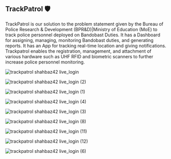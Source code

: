 ## TrackPatrol 🛡️

TrackPatrol is our solution to the problem statement given by the Bureau of Police Research & Development (BPR&D)|Ministry of Education (MoE) to track police personnel deployed on Bandobast Duties.
It has a Dashboard for assigning, managing, monitoring Bandobast duties, and generating reports.
It has an App for tracking real-time location and giving notifications. 
Trackpatrol enables the registration, management, and attachment of various hardware such as UHF RFID and biometric scanners to further increase police personnel monitoring. 

![trackpatrol shahbaz42 live_login](https://github.com/Kavach-Proxymorons/.github/assets/84879814/a81f6655-98c1-4c87-8190-d5814ba80713)

![trackpatrol shahbaz42 live_login (2)](https://github.com/Kavach-Proxymorons/.github/assets/84879814/addab32a-f034-4913-8f25-f49dd46c5c9f)

![trackpatrol shahbaz42 live_login (1)](https://github.com/Kavach-Proxymorons/.github/assets/84879814/82edcda2-a495-4b3d-8ab4-f6b5c47a77b4)

![trackpatrol shahbaz42 live_login (4)](https://github.com/Kavach-Proxymorons/.github/assets/84879814/256d51e5-1b8c-42f9-a2c6-061e1feb7205)

![trackpatrol shahbaz42 live_login (3)](https://github.com/Kavach-Proxymorons/.github/assets/84879814/8164ec59-8805-46f6-8cd9-8a8ee9b83cbd)

![trackpatrol shahbaz42 live_login (8)](https://github.com/Kavach-Proxymorons/.github/assets/84879814/d9dce7f2-10df-457d-aff4-7c565d34c348)

![trackpatrol shahbaz42 live_login (11)](https://github.com/Kavach-Proxymorons/.github/assets/84879814/66cd2854-3944-4ef0-b5f2-bb23fd178d19)

![trackpatrol shahbaz42 live_login (12)](https://github.com/Kavach-Proxymorons/.github/assets/84879814/81d7ce5d-067d-4778-ac6e-e7b8ec2f7602)

![trackpatrol shahbaz42 live_login (6)](https://github.com/Kavach-Proxymorons/.github/assets/84879814/85c03bdd-78ad-4da0-b6d9-92d6cb1188dd)



<!--




**Here are some ideas to get you started:**
🙋‍♀️ A short introduction - what is your organization all about?
🌈 Contribution guidelines - how can the community get involved?
👩‍💻 Useful resources - where can the community find your docs? Is there anything else the community should know?
🍿 Fun facts - what does your team eat for breakfast?
🧙 Remember, you can do mighty things with the power of [Markdown](https://docs.github.com/github/writing-on-github/getting-started-with-writing-and-formatting-on-github/basic-writing-and-formatting-syntax)
-->
